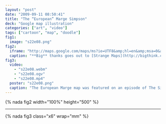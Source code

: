 ```yaml
---
layout: "post"
date: "2009-09-11 08:50:41"
title: "The “European” Marge Simpson"
deck: "Google map illustration"
categories: ["art", "video"]
tags: ["cartoon", "map", "doodle"]
fig1:
  image: "s22e08.png"
fig2:
  iframe: "http://maps.google.com/maps/ms?ie=UTF8&amp;hl=en&amp;msa=0&amp;msid=105976104673732766876.0004733e85b59d0ddcba6&amp;t=k&amp;ll=46.06983,15.325928&amp;spn=20.139199,49.63623&amp;output=embed"
  caption: "**Big** thanks goes out to [Strange Maps](http://bigthink.com/ideas/21512) for making my [“European” Marge Simpson map](http://bit.ly/1OlnN) so popular!"
fig3:
  video:
    - "s22e08.webm"
    - "s22e08.ogv"
    - "s22e08.mp4"
  poster: "s22e08.png"
  caption: "The European Marge map was featured on an episode of The Simpsons! :)"
---
```


{% nada fig2 width="100%" height="500" %}

---

{% nada fig3 class="x6" wrap="mm" %}
